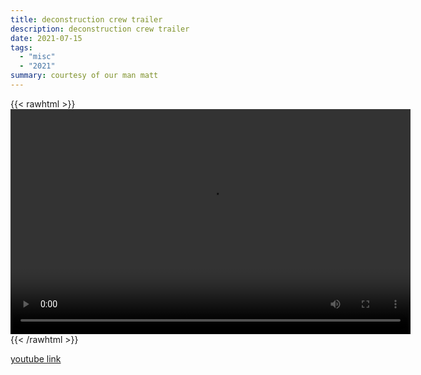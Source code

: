 ```yaml
---
title: deconstruction crew trailer
description: deconstruction crew trailer
date: 2021-07-15
tags:
  - "misc"
  - "2021"
summary: courtesy of our man matt
---
```


{{< rawhtml >}}<video width="640" height="360" controls>
<source src="https://crowdfile.net/snuffed/deconstruction.mp4" type="video/mp4">
Your browser does not support the video tag.</video>{{< /rawhtml >}}

[youtube link](https://www.youtube.com/watch?v=OBY77jJS15s)
